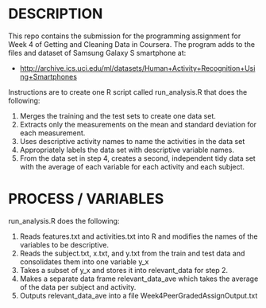 # DESCRIPTION
This repo contains the submission for the programming assignment for Week 4 of Getting and Cleaning Data in Coursera. The program adds to the files and dataset of Samsung Galaxy S smartphone at:

* http://archive.ics.uci.edu/ml/datasets/Human+Activity+Recognition+Using+Smartphones

Instructions are to create one R script called run_analysis.R that does the following:

1. Merges the training and the test sets to create one data set.
2. Extracts only the measurements on the mean and standard deviation for each measurement.
3. Uses descriptive activity names to name the activities in the data set
4. Appropriately labels the data set with descriptive variable names.
5. From the data set in step 4, creates a second, independent tidy data set with the average of each variable for each activity and each subject.

# PROCESS / VARIABLES
run_analysis.R does the following:

1. Reads features.txt and activities.txt into R and modifies the names of the variables to be descriptive.
2. Reads the subject.txt, x.txt, and y.txt from the train and test data and consolidates them into one variable y_x
3. Takes a subset of y_x and stores it into relevant_data for step 2.
4. Makes a separate data frame relevant_data_ave which takes the average of the data per subject and activity.
5. Outputs relevant_data_ave into a file Week4PeerGradedAssignOutput.txt


